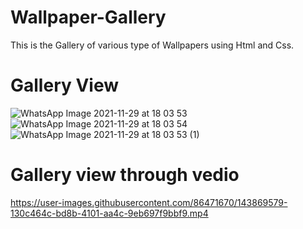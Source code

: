# Wallpaper-Gallery
This is the Gallery of various type of Wallpapers using Html and Css.

# Gallery View

![WhatsApp Image 2021-11-29 at 18 03 53](https://user-images.githubusercontent.com/86471670/143869267-f54490f2-5ed6-4a2e-91b6-85cb9ba073bf.jpeg)
![WhatsApp Image 2021-11-29 at 18 03 54](https://user-images.githubusercontent.com/86471670/143869305-9190acb7-7075-461c-9aa6-fc15af6b632c.jpeg)
![WhatsApp Image 2021-11-29 at 18 03 53 (1)](https://user-images.githubusercontent.com/86471670/143869309-c9bc6f3a-4481-45da-9473-f2744c8dcffd.jpeg)


# Gallery view through vedio



https://user-images.githubusercontent.com/86471670/143869579-130c464c-bd8b-4101-aa4c-9eb697f9bbf9.mp4


